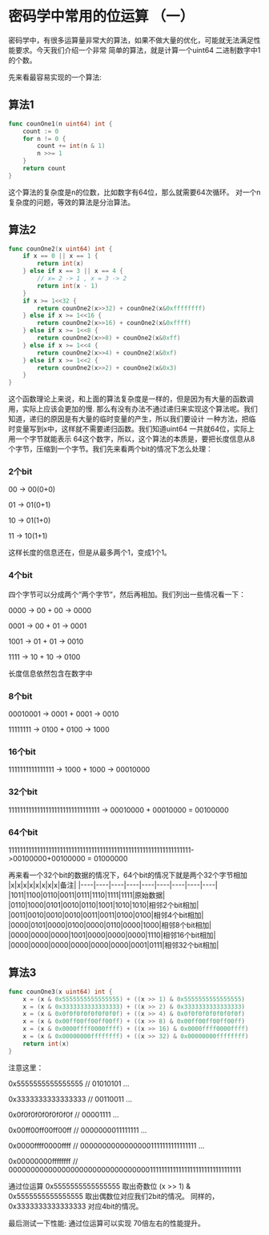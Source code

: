 # 密码学中常用的位运算 （一）

密码学中，有很多运算量非常大的算法，如果不做大量的优化，可能就无法满足性能要求。今天我们介绍一个非常
简单的算法，就是计算一个uint64 二进制数字中1的个数。

先来看最容易实现的一个算法:

## 算法1

```go
func counOne1(n uint64) int {
	count := 0
	for n != 0 {
		count += int(n & 1)
		n >>= 1
	}
	return count
}
```

这个算法的复杂度是n的位数，比如数字有64位，那么就需要64次循环。
对一个n复杂度的问题，等效的算法是分治算法。

## 算法2

```go
func counOne2(x uint64) int {
    if x == 0 || x == 1 {
        return int(x)
    } else if x == 3 || x == 4 {
        // x= 2 -> 1 , x = 3 -> 2
        return int(x - 1)
    }
	if x >= 1<<32 {
		return counOne2(x>>32) + counOne2(x&0xffffffff)
	} else if x >= 1<<16 {
		return counOne2(x>>16) + counOne2(x&0xffff)
	} else if x >= 1<<8 {
		return counOne2(x>>8) + counOne2(x&0xff)
	} else if x >= 1<<4 {
		return counOne2(x>>4) + counOne2(x&0xf)
	} else if x >= 1<<2 {
		return counOne2(x>>2) + counOne2(x&0x3)
	}
}
```

这个函数理论上来说，和上面的算法复杂度是一样的，但是因为有大量的函数调用，实际上应该会更加的慢.
那么有没有办法不通过递归来实现这个算法呢。我们知道，递归的原因是有大量的临时变量的产生，所以我们要设计
一种方法，把临时变量写到x中，这样就不需要递归函数。我们知道uint64 一共就64位，实际上用一个字节就能表示
64这个数字，所以，这个算法的本质是，要把长度信息从8个字节，压缩到一个字节。我们先来看两个bit的情况下怎么处理：

### 2个bit

00 -> 00(0+0)

01 -> 01(0+1)

10 -> 01(1+0)

11 -> 10(1+1)

这样长度的信息还在，但是从最多两个1，变成1个1。

### 4个bit

四个字节可以分成两个“两个字节”，然后再相加。我们列出一些情况看一下：

0000 -> 00 + 00 -> 0000

0001 -> 00 + 01 -> 0001

1001 -> 01 + 01 -> 0010

1111 -> 10 + 10 -> 0100

长度信息依然包含在数字中

### 8个bit

00010001 -> 0001 + 0001 -> 0010

11111111 -> 0100 + 0100 -> 1000

### 16个bit

1111111111111111 -> 1000 + 1000 -> 00010000

### 32个bit

11111111111111111111111111111111 -> 00010000 + 00010000 = 00100000

### 64个bit

1111111111111111111111111111111111111111111111111111111111111111->00100000+00100000 = 01000000

再来看一个32个bit的数据的情况下，64个bit的情况下就是两个32个字节相加
|x|x|x|x|x|x|x|x|备注|
|----|----|----|----|----|----|----|----|----|
|1011|1100|0110|0011|0111|1110|1111|1111|原始数据|
|0110|1000|0101|0010|0110|1001|1010|1010|相邻2个bit相加|
|0011|0010|0010|0010|0011|0011|0100|0100|相邻4个bit相加|
|0000|0101|0000|0100|0000|0110|0000|1000|相邻8个bit相加|
|0000|0000|0000|1001|0000|0000|0000|1110|相邻16个bit相加|
|0000|0000|0000|0000|0000|0000|0001|0111|相邻32个bit相加|

## 算法3

```go
func counOne3(x uint64) int {
	x = (x & 0x5555555555555555) + ((x >> 1) & 0x5555555555555555)
	x = (x & 0x3333333333333333) + ((x >> 2) & 0x3333333333333333)
	x = (x & 0x0f0f0f0f0f0f0f0f) + ((x >> 4) & 0x0f0f0f0f0f0f0f0f)
	x = (x & 0x00ff00ff00ff00ff) + ((x >> 8) & 0x00ff00ff00ff00ff)
	x = (x & 0x0000ffff0000ffff) + ((x >> 16) & 0x0000ffff0000ffff)
	x = (x & 0x00000000ffffffff) + ((x >> 32) & 0x00000000ffffffff)
	return int(x)
}
```

注意这里：

0x5555555555555555 // 01010101 ...

0x3333333333333333 // 00110011 ...

0x0f0f0f0f0f0f0f0f // 00001111 ...

0x00ff00ff00ff00ff // 0000000011111111 ...

0x0000ffff0000ffff // 00000000000000001111111111111111 ...

0x00000000ffffffff // 0000000000000000000000000000000011111111111111111111111111111111

通过位运算 0x5555555555555555 取出奇数位 (x >> 1) & 0x5555555555555555 取出偶数位对应我们2bit的情况。
同样的，0x3333333333333333 对应4bit的情况。

最后测试一下性能: 通过位运算可以实现 70倍左右的性能提升。
